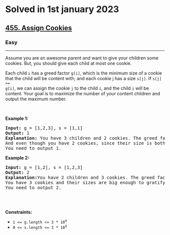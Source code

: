 <h1>Solved in 1st january 2023</h1>
<h2><a href="https://leetcode.com/problems/assign-cookies/">455. Assign Cookies</a></h2>
<h3>Easy</h3>
<hr>
<div>
<p>
Assume you are an awesome parent and want to give your children some cookies. But, you should give each child at most one cookie.

Each child <code>i</code> has a greed factor <code>g[i]</code>, which is the minimum size of a cookie that the child will be content with; and each cookie j has a size <code>s[j]</code>. If <code>s[j] >= g[i]</code>, we can assign the cookie <code>j</code> to the child <code>i</code>, and the child <code>i</code> will be content. Your goal is to maximize the number of your content children and output the maximum number.
</p>

<p>&nbsp;</p>
<p><strong class="example">Example 1:</strong></p>

<pre><strong>Input:</strong> g = [1,2,3], s = [1,1]
<strong>Output:</strong> 1
<strong>Explanation:</strong> You have 3 children and 2 cookies. The greed factors of 3 children are 1, 2, 3. 
And even though you have 2 cookies, since their size is both 1, you could only make the child whose greed factor is 1 content.
You need to output 1.
</pre>

<p><strong class="example">Example 2:</strong></p>

<pre><strong>Input:</strong> g = [1,2], s = [1,2,3]
<strong>Output:</strong> 2
<strong>Explanation:</strong>You have 2 children and 3 cookies. The greed factors of 2 children are 1, 2. 
You have 3 cookies and their sizes are big enough to gratify all of the children, 
You need to output 2.
 
</pre>

<p>&nbsp;</p>
<p><strong>Constraints:</strong></p>

<ul>
	<li><code>1 &lt;= g.length &lt;= 3 * 10<sup>4</sup></code></li>
  <li><code>0 &lt;= s.length &lt;= 3 * 10<sup>4</sup></code></li>
</ul>
</div>

